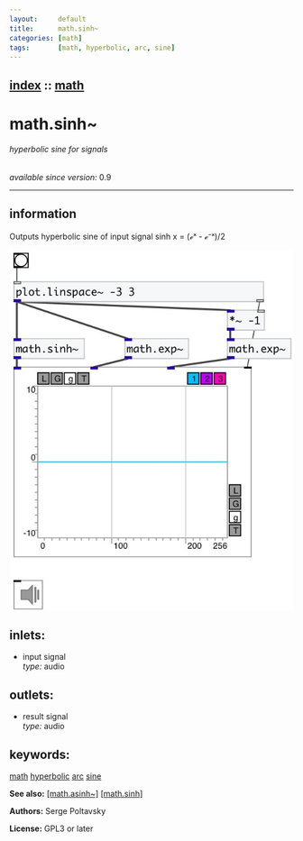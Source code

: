 ```yaml
---
layout:     default
title:      math.sinh~
categories: [math]
tags:       [math, hyperbolic, arc, sine]
---
```

[index](index.html) :: [math](category_math.html)
---

# math.sinh~

###### hyperbolic sine for signals

*available since version:* 0.9

---


## information
Outputs hyperbolic sine of input signal sinh x = (ℯˣ - ℯ⁻ˣ)/2


[![example](../examples/img/math.sinh~.jpg)](../examples/pd/math.sinh~.pd)









## inlets:

* input signal<br>
_type:_ audio



## outlets:

* result signal<br>
_type:_ audio



## keywords:

[math](keywords/math.html)
[hyperbolic](keywords/hyperbolic.html)
[arc](keywords/arc.html)
[sine](keywords/sine.html)



**See also:**
[\[math.asinh~\]](math.asinh~.html)
[\[math.sinh\]](math.sinh.html)




**Authors:** Serge Poltavsky




**License:** GPL3 or later





